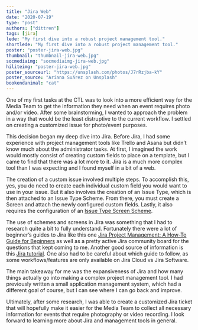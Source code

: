 ```yaml
---
title: "Jira Web"
date: "2020-07-19"
type: "post"
authors: ["dittren"]
tags: [jira]
lede: "My first dive into a robust project management tool."
shortlede: "My first dive into a robust project management tool."
poster: "poster-jira-web.jpg"
thumbnail: "thumbnail-jira-web.jpg"
socmediaimg: "socmediaimg-jira-web.jpg"
hiliteimg: "poster-jira-web.jpg"
poster_sourceurl: "https://unsplash.com/photos/J7rRzjba-kY"
poster_source: "Ariana Suárez on Unsplash"
bookendanimal: "cat"
---
```


One of my first tasks at the CTL was to look into a more efficient way for the
Media Team to get the information they need when an event requires photo
and/or video. After some brainstorming, I wanted to approach the problem in a
way that would be the least distruptive to the current workflow. I settled on
creating a customized issue for photo/event purposes.

This decision began my deep dive into Jira. Before Jira, I had some experience
with project management tools like Trello and Asana but didn’t know much about
the administrator tasks. At first, I imagined the work would mostly consist of
creating custom fields to place on a template, but I came to find that there was
a lot more to it. Jira is a much more complex tool than I was expecting and I
found myself in a bit of a web.

The creation of a custom issue involved multiple steps. To accomplish this, yes,
you do need to create each individual custom field you would want to use in
your issue. But it also involves the creation of an Issue Type, which is then
attached to an Issue Type Scheme. From there, you must create a Screen and
attach the newly configured custom fields. Lastly, it also requires the
configuration of an
[Issue Type Screen Scheme](https://confluence.atlassian.com/adminjiracloud/associating-screen-and-issue-operation-mappings-with-an-issue-type-776636504.html#:~:text=Hence%2C%20an%20issue%20type%20screen,default%20issue%20type%20screen%20scheme.).

The use of schemes and screens in Jira was something that I had to research
quite a bit to fully understand. Fortunately there were a lot of beginner’s
guides to Jira like this one
[Jira Project Management: A How-To Guide for Beginners](https://blog.hubstaff.com/jira-project-management-guide-beginners/)
as well as a pretty active Jira community board for the
questions that kept coming to me. Another good source of information is this
[Jira tutorial](https://www.tutorialspoint.com/jira/).
One also had to be careful about which guide to follow, as some
workflows/features are only available on Jira Cloud vs Jira Software.

The main takeaway for me was the expansiveness of Jira and how many things
actually go into making a complex project management tool. I had previously
written a small application management system, which had a different goal of
course, but I can see where I can go back and improve.

Ultimately, after some research, I was able to create a customized Jira ticket
that will hopefully make it easier for the Media Team to collect all necessary
information for events that require photography or video recording. I look
forward to learning more about Jira and management tools in general.
